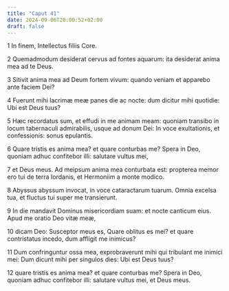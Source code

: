 ```yaml
---
title: "Caput 41"
date: 2024-09-06T20:00:52+02:00
draft: false
---
```



1 In finem, Intellectus filiis Core.

2 Quemadmodum desiderat cervus ad fontes aquarum: ita desiderat anima mea ad te Deus.

3 Sitivit anima mea ad Deum fortem vivum: quando veniam et apparebo ante faciem Dei?

4 Fuerunt mihi lacrimæ meæ panes die ac nocte: dum dicitur mihi quotidie: Ubi est Deus tuus?

5 Hæc recordatus sum, et effudi in me animam meam: quoniam transibo in locum tabernaculi admirabilis, usque ad donum Dei: In voce exultationis, et confessionis: sonus epulantis.

6 Quare tristis es anima mea? et quare conturbas me? Spera in Deo, quoniam adhuc confitebor illi: salutare vultus mei,

7 et Deus meus. Ad meipsum anima mea conturbata est: propterea memor ero tui de terra Iordanis, et Hermoniim a monte modico.

8 Abyssus abyssum invocat, in voce cataractarum tuarum. Omnia excelsa tua, et fluctus tui super me transierunt.

9 In die mandavit Dominus misericordiam suam: et nocte canticum eius. Apud me oratio Deo vitæ meæ,

10 dicam Deo: Susceptor meus es, Quare oblitus es mei? et quare contristatus incedo, dum affligit me inimicus?

11 Dum confringuntur ossa mea, exprobraverunt mihi qui tribulant me inimici mei: Dum dicunt mihi per singulos dies: Ubi est Deus tuus?

12 quare tristis es anima mea? et quare conturbas me? Spera in Deo, quoniam adhuc confitebor illi: salutare vultus mei, et Deus meus.

